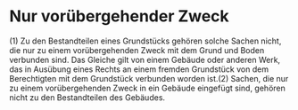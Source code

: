 # Nur vorübergehender Zweck

(1) Zu den Bestandteilen eines Grundstücks gehören solche Sachen nicht, die nur zu einem vorübergehenden Zweck mit dem Grund und Boden verbunden sind. Das Gleiche gilt von einem Gebäude oder anderen Werk, das in Ausübung eines Rechts an einem fremden Grundstück von dem Berechtigten mit dem Grundstück verbunden worden ist.(2) Sachen, die nur zu einem vorübergehenden Zweck in ein Gebäude eingefügt sind, gehören nicht zu den Bestandteilen des Gebäudes. 

